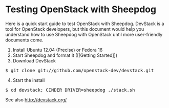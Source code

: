 # Testing OpenStack with Sheepdog
   Here is a quick start guide to test OpenStack with Sheepdog. DevStack is a tool for OpenStack developers, but this document would help you understand how to use Sheepdog with OpenStack until more user-friendly documents come.

   1. Install Ubuntu 12.04 (Precise) or Fedora 16
   2. Start Sheepdog and format it ([[Getting Started]])
   3. Download DevStack
<pre>
$ git clone git://github.com/openstack-dev/devstack.git
</pre>
   4. Start the install
<pre>
$ cd devstack; CINDER_DRIVER=sheepdog ./stack.sh
</pre>

See also http://devstack.org/
